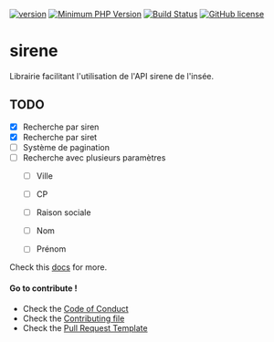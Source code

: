 [![version](https://img.shields.io/badge/Version-0.0.1-brightgreen.svg)](https://github.com/SimonDevelop/sirene/releases/tag/0.0.1)
[![Minimum PHP Version](https://img.shields.io/badge/php-%3E%3D%207.1-8892BF.svg)](https://php.net/)
[![Build Status](https://travis-ci.org/SimonDevelop/sirene.svg?branch=master)](https://travis-ci.org/SimonDevelop/sirene)
[![GitHub license](https://img.shields.io/badge/License-MIT-blue.svg)](https://github.com/SimonDevelop/sirene/blob/master/LICENSE)

# sirene
Librairie facilitant l'utilisation de l'API sirene de l'insée.

## TODO
- [x] Recherche par siren
- [x] Recherche par siret
- [ ] Système de pagination
- [ ] Recherche avec plusieurs paramètres
  - [ ] Ville
  - [ ] CP
  - [ ] Raison sociale
  - [ ] Nom
  - [ ] Prénom


Check this [docs](https://github.com/SimonDevelop/sirene/blob/master/docs/introduction.md) for more.

#### Go to contribute !
- Check the [Code of Conduct](https://github.com/SimonDevelop/sirene/blob/master/.github/CODE_OF_CONDUCT.md)
- Check the [Contributing file](https://github.com/SimonDevelop/sirene/blob/master/.github/CONTRIBUTING.md)
- Check the [Pull Request Template](https://github.com/SimonDevelop/sirene/blob/master/.github/PULL_REQUEST_TEMPLATE.md)
